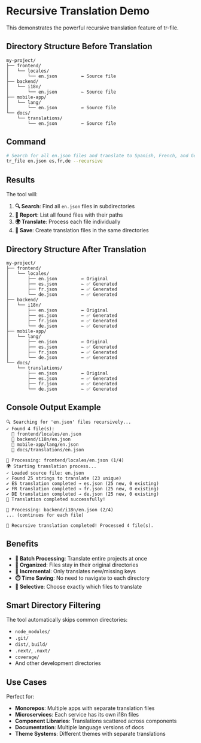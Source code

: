 # Recursive Translation Demo

This demonstrates the powerful recursive translation feature of tr-file.

## Directory Structure Before Translation

```
my-project/
├── frontend/
│   └── locales/
│       └── en.json         ← Source file
├── backend/
│   └── i18n/
│       └── en.json         ← Source file
├── mobile-app/
│   └── lang/
│       └── en.json         ← Source file
└── docs/
    └── translations/
        └── en.json         ← Source file
```

## Command

```bash
# Search for all en.json files and translate to Spanish, French, and German
tr_file en.json es,fr,de --recursive
```

## Results

The tool will:

1. **🔍 Search**: Find all `en.json` files in subdirectories
2. **📍 Report**: List all found files with their paths
3. **🌍 Translate**: Process each file individually
4. **💾 Save**: Create translation files in the same directories

## Directory Structure After Translation

```
my-project/
├── frontend/
│   └── locales/
│       ├── en.json         ← Original
│       ├── es.json         ← ✅ Generated
│       ├── fr.json         ← ✅ Generated
│       └── de.json         ← ✅ Generated
├── backend/
│   └── i18n/
│       ├── en.json         ← Original
│       ├── es.json         ← ✅ Generated
│       ├── fr.json         ← ✅ Generated
│       └── de.json         ← ✅ Generated
├── mobile-app/
│   └── lang/
│       ├── en.json         ← Original
│       ├── es.json         ← ✅ Generated
│       ├── fr.json         ← ✅ Generated
│       └── de.json         ← ✅ Generated
└── docs/
    └── translations/
        ├── en.json         ← Original
        ├── es.json         ← ✅ Generated
        ├── fr.json         ← ✅ Generated
        └── de.json         ← ✅ Generated
```

## Console Output Example

```
🔍 Searching for 'en.json' files recursively...
✓ Found 4 file(s):
  📄 frontend/locales/en.json
  📄 backend/i18n/en.json
  📄 mobile-app/lang/en.json
  📄 docs/translations/en.json

📁 Processing: frontend/locales/en.json (1/4)
🌍 Starting translation process...
✓ Loaded source file: en.json
✓ Found 25 strings to translate (23 unique)
✔ ES translation completed → es.json (25 new, 0 existing)
✔ FR translation completed → fr.json (25 new, 0 existing)
✔ DE translation completed → de.json (25 new, 0 existing)
🎉 Translation completed successfully!

📁 Processing: backend/i18n/en.json (2/4)
... (continues for each file)

🎉 Recursive translation completed! Processed 4 file(s).
```

## Benefits

- **🚀 Batch Processing**: Translate entire projects at once
- **📁 Organized**: Files stay in their original directories
- **🔄 Incremental**: Only translates new/missing keys
- **⏱️ Time Saving**: No need to navigate to each directory
- **🎯 Selective**: Choose exactly which files to translate

## Smart Directory Filtering

The tool automatically skips common directories:
- `node_modules/`
- `.git/`
- `dist/`, `build/`
- `.next/`, `.nuxt/`
- `coverage/`
- And other development directories

## Use Cases

Perfect for:
- **Monorepos**: Multiple apps with separate translation files
- **Microservices**: Each service has its own i18n files
- **Component Libraries**: Translations scattered across components
- **Documentation**: Multiple language versions of docs
- **Theme Systems**: Different themes with separate translations
